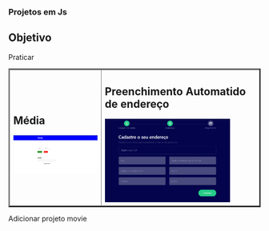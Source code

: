 ### Projetos em Js

## Objetivo 

Praticar

<table border = "2">
<tr>
<td> 
<h2>Média</h2>

<a href = "https://romulomax47.github.io/Projetos-Js/media">
<img src = "./media/img/imgmedia.png" width = "250px">
 </a>
</td>


<td> 
<h2>Preenchimento Automatido de endereço</h2>

<a href = "https://romulomax47.github.io/Projetos-Js/Autocompleta-de-endere-o/">
<img src = "./img/imgpreenchimentoautomatico.png" width = "250px">
 </a>
</td>

</tr>
</table>

Adicionar projeto movie